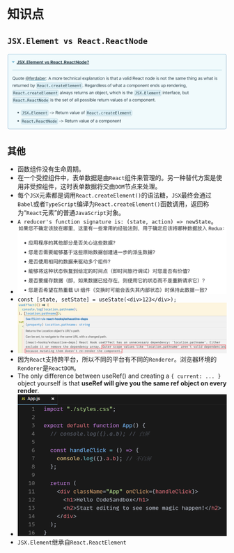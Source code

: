 # 知识点

## `JSX.Element vs React.ReactNode`

![](/img/0108.jpg)

## 其他

- 函数组件没有生命周期。
- 在一个受控组件中，表单数据是由`React`组件来管理的。另一种替代方案是使用非受控组件，这时表单数据将交由`DOM`节点来处理。
- 每个`JSX`元素都是调用`React.createElement()`的语法糖，`JSX`最终会通过`Babel`或者`TypeScript`编译为`React.createElement()`函数调用，返回称为“`React`元素”的普通`JavaScript`对象。
- `A reducer's function signature is: (state, action) => newState`。
- ![](/img/0079.jpeg)
- `const [state, setState] = useState(<div>123</div>);`
- ![](/img/0083.png)
- 因为`React`支持跨平台，所以不同的平台有不同的`Renderer`。浏览器环境的`Renderer`是`ReactDOM`。
- The only difference between useRef() and creating a `{ current: ... }` object yourself is that **useRef will give you the same ref object on every render**.
- ![](/img/0131.png)
- `JSX.Element`继承自`React.ReactElement`
